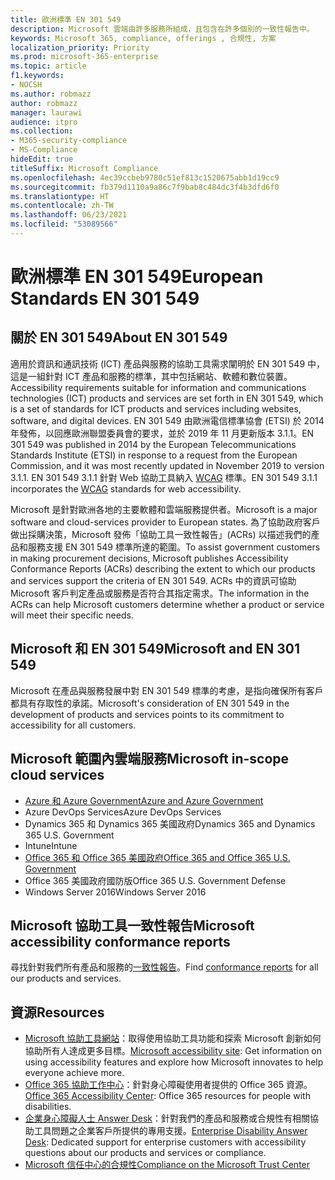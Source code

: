 ```yaml
---
title: 歐洲標準 EN 301 549
description: Microsoft 雲端由許多服務所組成，且包含在許多個別的一致性報告中。
keywords: Microsoft 365, compliance, offerings , 合規性, 方案
localization_priority: Priority
ms.prod: microsoft-365-enterprise
ms.topic: article
f1.keywords:
- NOCSH
ms.author: robmazz
author: robmazz
manager: laurawi
audience: itpro
ms.collection:
- M365-security-compliance
- MS-Compliance
hideEdit: true
titleSuffix: Microsoft Compliance
ms.openlocfilehash: 4ec39ccbeb9780c51ef813c1520675abb1d19cc9
ms.sourcegitcommit: fb379d1110a9a86c7f9bab8c484dc3f4b3dfd6f0
ms.translationtype: HT
ms.contentlocale: zh-TW
ms.lasthandoff: 06/23/2021
ms.locfileid: "53089566"
---
```

# <a name="european-standards-en-301-549"></a><span data-ttu-id="8c788-104">歐洲標準 EN 301 549</span><span class="sxs-lookup"><span data-stu-id="8c788-104">European Standards EN 301 549</span></span>

## <a name="about-en-301-549"></a><span data-ttu-id="8c788-105">關於 EN 301 549</span><span class="sxs-lookup"><span data-stu-id="8c788-105">About EN 301 549</span></span>

<span data-ttu-id="8c788-106">適用於資訊和通訊技術 (ICT) 產品與服務的協助工具需求闡明於 EN 301 549 中，這是一組針對 ICT 產品和服務的標準，其中包括網站、軟體和數位裝置。</span><span class="sxs-lookup"><span data-stu-id="8c788-106">Accessibility requirements suitable for information and communications technologies (ICT) products and services are set forth in EN 301 549, which is a set of standards for ICT products and services including websites, software, and digital devices.</span></span> <span data-ttu-id="8c788-107">EN 301 549 由歐洲電信標準協會 (ETSI) 於 2014 年發佈，以回應歐洲聯盟委員會的要求，並於 2019 年 11 月更新版本 3.1.1。</span><span class="sxs-lookup"><span data-stu-id="8c788-107">EN 301 549 was published in 2014 by the European Telecommunications Standards Institute (ETSI) in response to a request from the European Commission, and it was most recently updated in November 2019 to version 3.1.1.</span></span> <span data-ttu-id="8c788-108">EN 301 549 3.1.1 針對 Web 協助工具納入 [WCAG](offering-WCAG-2-1.md) 標準。</span><span class="sxs-lookup"><span data-stu-id="8c788-108">EN 301 549 3.1.1 incorporates the [WCAG](offering-WCAG-2-1.md) standards for web accessibility.</span></span>

<span data-ttu-id="8c788-109">Microsoft 是針對歐洲各地的主要軟體和雲端服務提供者。</span><span class="sxs-lookup"><span data-stu-id="8c788-109">Microsoft is a major software and cloud-services provider to European states.</span></span> <span data-ttu-id="8c788-110">為了協助政府客戶做出採購決策，Microsoft 發佈「協助工具一致性報告」(ACRs) 以描述我們的產品和服務支援 EN 301 549 標準所達的範圍。</span><span class="sxs-lookup"><span data-stu-id="8c788-110">To assist government customers in making procurement decisions, Microsoft publishes Accessibility Conformance Reports (ACRs) describing the extent to which our products and services support the criteria of EN 301 549.</span></span> <span data-ttu-id="8c788-111">ACRs 中的資訊可協助 Microsoft 客戶判定產品或服務是否符合其指定需求。</span><span class="sxs-lookup"><span data-stu-id="8c788-111">The information in the ACRs can help Microsoft customers determine whether a product or service will meet their specific needs.</span></span>

## <a name="microsoft-and-en-301-549"></a><span data-ttu-id="8c788-112">Microsoft 和 EN 301 549</span><span class="sxs-lookup"><span data-stu-id="8c788-112">Microsoft and EN 301 549</span></span>

<span data-ttu-id="8c788-113">Microsoft 在產品與服務發展中對 EN 301 549 標準的考慮，是指向確保所有客戶都具有存取性的承諾。</span><span class="sxs-lookup"><span data-stu-id="8c788-113">Microsoft's consideration of EN 301 549 in the development of products and services points to its commitment to accessibility for all customers.</span></span>

## <a name="microsoft-in-scope-cloud-services"></a><span data-ttu-id="8c788-114">Microsoft 範圍內雲端服務</span><span class="sxs-lookup"><span data-stu-id="8c788-114">Microsoft in-scope cloud services</span></span>

- [<span data-ttu-id="8c788-115">Azure 和 Azure Government</span><span class="sxs-lookup"><span data-stu-id="8c788-115">Azure and Azure Government</span></span>](https://go.microsoft.com/fwlink/p/?linkid=2051569)
- <span data-ttu-id="8c788-116">Azure DevOps Services</span><span class="sxs-lookup"><span data-stu-id="8c788-116">Azure DevOps Services</span></span>
- <span data-ttu-id="8c788-117">Dynamics 365 和 Dynamics 365 美國政府</span><span class="sxs-lookup"><span data-stu-id="8c788-117">Dynamics 365 and Dynamics 365 U.S. Government</span></span>
- <span data-ttu-id="8c788-118">Intune</span><span class="sxs-lookup"><span data-stu-id="8c788-118">Intune</span></span>
- [<span data-ttu-id="8c788-119">Office 365 和 Office 365 美國政府</span><span class="sxs-lookup"><span data-stu-id="8c788-119">Office 365 and Office 365 U.S. Government</span></span>](https://go.microsoft.com/fwlink/p/?LinkID=2077751)
- <span data-ttu-id="8c788-120">Office 365 美國政府國防版</span><span class="sxs-lookup"><span data-stu-id="8c788-120">Office 365 U.S. Government Defense</span></span>
- <span data-ttu-id="8c788-121">Windows Server 2016</span><span class="sxs-lookup"><span data-stu-id="8c788-121">Windows Server 2016</span></span>

## <a name="microsoft-accessibility-conformance-reports"></a><span data-ttu-id="8c788-122">Microsoft 協助工具一致性報告</span><span class="sxs-lookup"><span data-stu-id="8c788-122">Microsoft accessibility conformance reports</span></span>

<span data-ttu-id="8c788-123">尋找針對我們所有產品和服務的[一致性報告](https://cloudblogs.microsoft.com/industry-blog/government/2018/09/11/accessibility-conformance-reports/)。</span><span class="sxs-lookup"><span data-stu-id="8c788-123">Find [conformance reports](https://cloudblogs.microsoft.com/industry-blog/government/2018/09/11/accessibility-conformance-reports/) for all our products and services.</span></span>

## <a name="resources"></a><span data-ttu-id="8c788-124">資源</span><span class="sxs-lookup"><span data-stu-id="8c788-124">Resources</span></span>

- <span data-ttu-id="8c788-125">[Microsoft 協助工具網站](https://www.microsoft.com/accessibility)：取得使用協助工具功能和探索 Microsoft 創新如何協助所有人達成更多目標。</span><span class="sxs-lookup"><span data-stu-id="8c788-125">[Microsoft accessibility site](https://www.microsoft.com/accessibility): Get information on using accessibility features and explore how Microsoft innovates to help everyone achieve more.</span></span>
- <span data-ttu-id="8c788-126">[Office 365 協助工作中心](https://go.microsoft.com/fwlink/p/?linkid=2051801)：針對身心障礙使用者提供的 Office 365 資源。</span><span class="sxs-lookup"><span data-stu-id="8c788-126">[Office 365 Accessibility Center](https://go.microsoft.com/fwlink/p/?linkid=2051801): Office 365 resources for people with disabilities.</span></span>
- <span data-ttu-id="8c788-127">[企業身心障礙人士 Answer Desk](https://go.microsoft.com/fwlink/p/?linkid=2050890)：針對我們的產品和服務或合規性有相關協助工具問題之企業客戶所提供的專用支援。</span><span class="sxs-lookup"><span data-stu-id="8c788-127">[Enterprise Disability Answer Desk](https://go.microsoft.com/fwlink/p/?linkid=2050890): Dedicated support for enterprise customers with accessibility questions about our products and services or compliance.</span></span>
- [<span data-ttu-id="8c788-128">Microsoft 信任中心的合規性</span><span class="sxs-lookup"><span data-stu-id="8c788-128">Compliance on the Microsoft Trust Center</span></span>](https://www.microsoft.com/trust-center/compliance/compliance-overview)
